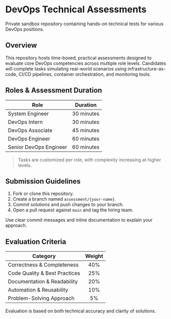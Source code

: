 # DevOps Technical Assessments

Private sandbox repository containing hands-on technical tests for various DevOps positions.

## Overview

This repository hosts time-boxed, practical assessments designed to evaluate core DevOps competencies across multiple role levels. Candidates will complete tasks simulating real-world scenarios using infrastructure-as-code, CI/CD pipelines, container orchestration, and monitoring tools.

## Roles & Assessment Duration

| Role                      | Duration    |
| ------------------------- | :---------: |
| System Engineer           | 30 minutes  |
| DevOps Intern             | 30 minutes  |
| DevOps Associate          | 45 minutes  |
| DevOps Engineer           | 60 minutes  |
| Senior DevOps Engineer    | 60 minutes  |

> Tasks are customized per role, with complexity increasing at higher levels.

## Submission Guidelines

1. Fork or clone this repository.  
2. Create a branch named `assessment/{your-name}`.  
3. Commit solutions and push changes to your branch.  
4. Open a pull request against `main` and tag the hiring team.

Use clear commit messages and inline documentation to explain your approach.
## Evaluation Criteria

| Category                   | Weight |
| -------------------------- | :----: |
| Correctness & Completeness | 40%    |
| Code Quality & Best Practices | 25% |
| Documentation & Readability | 20%  |
| Automation & Reusability    | 10%   |
| Problem-Solving Approach   | 5%     |

Evaluation is based on both technical accuracy and clarity of solutions.
